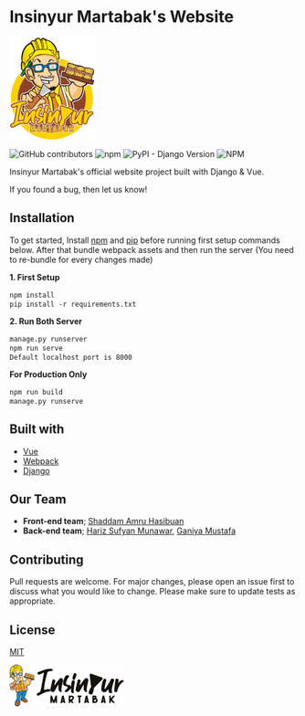 # Insinyur Martabak's Website
![Icon](frontend/src/assets/img/icon.png)

![GitHub contributors](https://img.shields.io/github/contributors/harizMunawar/website-irmartabak)
![npm](https://img.shields.io/npm/v/vue-cli)
![PyPI - Django Version](https://img.shields.io/pypi/djversions/djangorestframework)
![NPM](https://img.shields.io/npm/l/vue-cli)
<!-- ![Website](https://img.shields.io/website?url=http%3A%2F%2Fwebirmartabak.herokuapp.com%2F) -->

Insinyur Martabak's official website project built with Django & Vue.

If you found a bug, then let us know!

## Installation
To get started, Install [npm]() and [pip]() before running first setup commands below. After that bundle webpack assets and then run the server (You need to re-bundle for every changes made)

__1. First Setup__
```
npm install
pip install -r requirements.txt
```

__2. Run Both Server__
```
manage.py runserver
npm run serve
Default localhost port is 8000
```

__For Production Only__
```
npm run build
manage.py runserve
```
## Built with
* [Vue](https://cli.vuejs.org/)
* [Webpack](https://webpack.js.org/)
* [Django](https://www.djangoproject.com/)

## Our Team
* **Front-end team**; [Shaddam Amru Hasibuan](https://github.com/Shaddamah)
* **Back-end team**; [Hariz Sufyan Munawar](https://github.com/harizMunawar), [Ganiya Mustafa](https://github.com/GaniyaMustafa)

## Contributing
Pull requests are welcome. For major changes, please open an issue first to discuss what you would like to change.
Please make sure to update tests as appropriate.

## License
[MIT](https://choosealicense.com/licenses/mit/)

![Icon](frontend/src/assets/img/logo.png)
